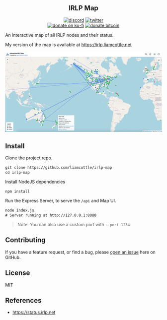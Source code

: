 <h2 align="center">IRLP Map</h2>

<p align="center">
<a href="https://discord.gg/K55zeZyHKK"><img src="https://img.shields.io/badge/Discord-Liam%20Cottle's%20Discord-%237289DA?style=flat&logo=discord" alt="discord"/></a>
<a href="https://twitter.com/liamcottle"><img src="https://img.shields.io/badge/Twitter-@liamcottle-%231DA1F2?style=flat&logo=twitter" alt="twitter"/></a>
<br/>
<a href="https://ko-fi.com/liamcottle"><img src="https://img.shields.io/badge/Donate%20a%20Coffee-liamcottle-yellow?style=flat&logo=buy-me-a-coffee" alt="donate on ko-fi"/></a>
<a href="./donate.md"><img src="https://img.shields.io/badge/Donate%20Bitcoin-bc1qy22smke8n4c54evdxmp7lpy9p0e6m9tavtlg2q-%23FF9900?style=flat&logo=bitcoin" alt="donate bitcoin"/></a>
</p>

An interactive map of all IRLP nodes and their status.

My version of the map is available at https://irlp.liamcottle.net

<img src="./screenshots/screenshot.png">

## Install

Clone the project repo.

```
git clone https://github.com/liamcottle/irlp-map
cd irlp-map
```

Install NodeJS dependencies

```
npm install
```

Run the Express Server, to serve the `/api` and Map UI.

```
node index.js
# Server running at http://127.0.0.1:8080
```

> Note: You can also use a custom port with `--port 1234`

## Contributing

If you have a feature request, or find a bug, please [open an issue](https://github.com/liamcottle/meshtastic-map/issues) here on GitHub.

## License

MIT

## References

- https://status.irlp.net
